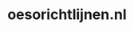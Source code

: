 ---
layout: post
title:  "oesorichtlijnen.nl"
internal_url:  "/dutchgov/oesorichtlijnen.nl.html"
categories: dutchgov
---